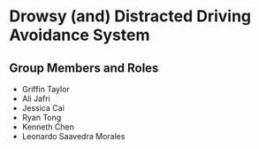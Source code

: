# Drowsy (and) Distracted Driving Avoidance System
## Group Members and Roles
+ Griffin Taylor
+ Ali Jafri
+ Jessica Cai
+ Ryan Tong
+ Kenneth Chen
+ Leonardo Saavedra Morales
